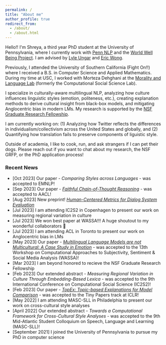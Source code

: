 ```yaml
---
permalink: /
title: "About me"
author_profile: true
redirect_from: 
  - /about/
  - /about.html
---
```


Hello!! I'm Shreya, a third year PhD student at the University of Pennsylvania, where I currently work with [Penn NLP](https://nlp.cis.upenn.edu/) and the [World Well Being Project](https://wwbp.org/). I am advised by [Lyle Ungar](https://www.cis.upenn.edu/~ungar/) and [Eric Wong](https://www.cis.upenn.edu/~exwong/). 

Previously, I attended the University of Southern California (Fight On!!) where I received a B.S. in Computer Science and Applied Mathematics. During my time at USC, I worked with Morteza Dehghani at the [Morality and Language Lab](https://www.mola-lab.org/) (formerly the Computational Social Science Lab).

I specialize in culturally-aware multilingual NLP, analyzing how culture influences linguistic styles (emotion, politeness, etc.), creating explanation methods to derive cultural insight from black-box models, and mitigating Anglocentric bias in modern LMs. My research is supported by the [NSF Graduate Research Fellowship](https://www.nsfgrfp.org/). 

I am currently working on: (1) Analyzing how Twitter reflects the differences in individualism/collectivism across the United States and globally, and (2) Quantifying how translation fails to preserve components of liguistic style.

Outside of academia, I like to cook, run, and ask strangers if I can pet their dogs. Please reach out if you want to chat about my research, the NSF GRFP, or the PhD application process!



### Recent News
- [Oct 2023] Our paper - *Comparing Styles across Languages* - was accepted to EMNLP! 
- [Sep 2023] Our paper - [*Faithful Chain-of-Thought Reasoning*](https://arxiv.org/abs/2301.13379) - was accepted to AACL!
- [Aug 2023] New preprint! [*Human-Centered Metrics for Dialog System Evaluation*](https://arxiv.org/abs/2305.14757)
- [Jul 2023] I am attending IC2S2 in Copenhagen to present our work on measuring regional variation in culture
- [Jul 2023] We won best paper at WASSA!!! A huge shoutout to my wonderful collaborators 🎉 
- [Jul 2023] I am attending ACL in Toronto to present our work on Anglocentric bias in LMs
- [May 2023] Our paper - [*Multilingual Language Models are not Multicultural: A Case Study in Emotion*](https://aclanthology.org/2023.wassa-1.19/) - was accepted to the 13th Workshop on Computational Approaches to Subjectivity, Sentiment & Social Media Analysis (WASSA)!
- [Mar 2023] I am beyond honored to recieve the NSF Graduate Research Fellowship 
- [Feb 2023] Our extended abstract - *Measuring Regional Variation in Culture Through Embedding-Based Lexica* - was accepted to the 9th International Conference on Computational Social Science (IC2S2)! 
- [Feb 2023] Our paper - [*TopEx: Topic-based Explanations for Model Comparison*](https://arxiv.org/abs/2306.00976) - was accepted to the Tiny Papers track at ICLR!
- [May 2022] I am attending MASC-SLL in Philadelphia to present our work on cross-cultural style analyses
- [April 2022] Our extended abstract - *Towards a Computational Framework for Cross-Cultural Style Analyses* - was accepted to the 9th Mid-Atlantic Student Colloquium on Speech, Language and Learning (MASC-SLL)!
- [September 2021] I joined the University of Pennsylvania to pursue my PhD in computer science
